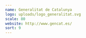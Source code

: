 ```yaml
---
name: Generalitat de Catalunya
logo: uploads/logo_generalitat.svg
scale: 80
website: http://www.gencat.es/
sort: 9
---
```


